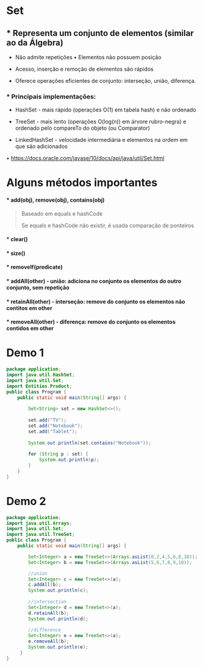 # Set
## * Representa um conjunto de elementos (similar ao da Álgebra) 

* Não admite repetições • Elementos não possuem posição

* Acesso, inserção e remoção de elementos são rápidos 

* Oferece operações eficientes de conjunto: interseção, união, diferença. 

### * Principais implementações: 

* HashSet - mais rápido (operações O(1) em tabela hash) e não ordenado 

* TreeSet - mais lento (operações O(log(n)) em árvore rubro-negra) e ordenado pelo compareTo do objeto (ou Comparator) 

* LinkedHashSet - velocidade intermediária e elementos na ordem em que são adicionados

• https://docs.oracle.com/javase/10/docs/api/java/util/Set.html

# Alguns métodos importantes
#### * add(obj), remove(obj), contains(obj)    
> Baseado em equals e hashCode
>
>Se equals e hashCode não existir, é usada comparação de ponteiros
#### * clear()
#### * size()
#### * removeIf(predicate)
#### * addAll(other) - união: adiciona no conjunto os elementos do outro conjunto, sem repetição
#### * retainAll(other) - interseção: remove do conjunto os elementos não contitos em other
#### * removeAll(other) - diferença: remove do conjunto os elementos contidos em other

# Demo 1
```java
package application;
import java.util.HashSet;
import java.util.Set;
import Entities.Product;
public class Program {
    public static void main(String[] args) {
       
        Set<String> set = new HashSet<>();
        
        set.add("TV");
        set.add("Notebook");
        set.add("Tablet");
        
        System.out.println(set.contains("Notebook"));
        
        for (String p : set) {
            System.out.println(p);
        }
    }
}
```
# Demo 2
```java
package application;
import java.util.Arrays;
import java.util.Set;
import java.util.TreeSet;
public class Program {
    public static void main(String[] args) {

        Set<Integer> a = new TreeSet<>(Arrays.asList(0,2,4,5,6,8,10));
        Set<Integer> b = new TreeSet<>(Arrays.asList(5,6,7,8,9,10));

        //union
        Set<Integer> c = new TreeSet<>(a);
        c.addAll(b);
        System.out.println(c);
        
        //intersection
        Set<Integer> d = new TreeSet<>(a);
        d.retainAll(b);
        System.out.println(d);
        
        //difference
        Set<Integer> e = new TreeSet<>(a);
        e.removeAll(b);
        System.out.println(e);
     }
}
```
